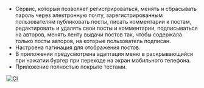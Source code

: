 - Сервис, который позволяет регистрироваться, менять и сбрасывать пароль через электронную почту, зарегистрированным пользователям публиковать посты, писать комментарии к постам, редактировать и удалять свои посты и комментарии, подписываться на авторов, менять ленту выдачи постов так, чтобы содержала только посты авторов, на которые пользователь подписан.
- Настроена пагинация для отображения постов.
- В приложении предусмотрена адаптация меню в раскрывающийся при нажатии бургер при переходе на экран мобильного телефона.
- Приложение полностью покрыто тестами.

[![CI](https://github.com/yandex-praktikum/hw05_final/actions/workflows/python-app.yml/badge.svg?branch=master)](https://github.com/yandex-praktikum/hw05_final/actions/workflows/python-app.yml)
